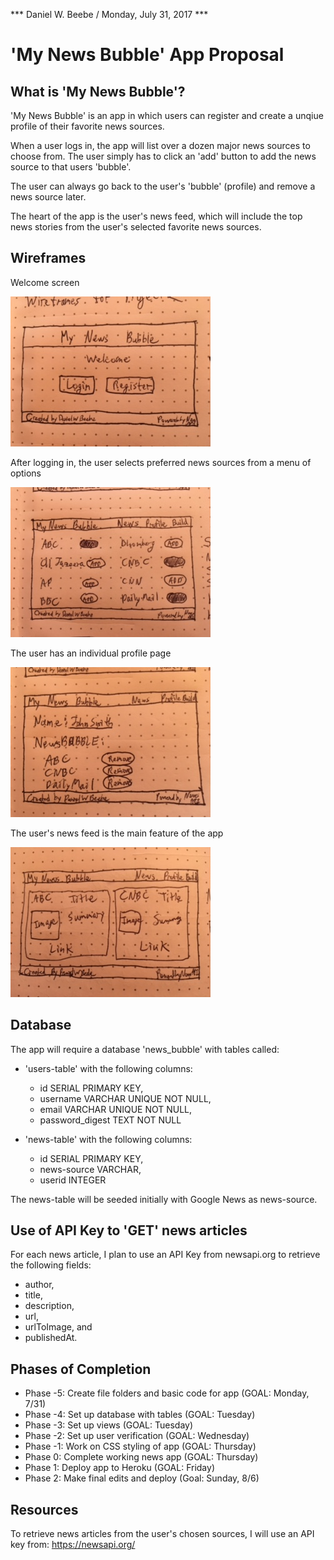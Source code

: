 *** Daniel W. Beebe / Monday, July 31, 2017 ***

# 'My News Bubble' App Proposal

## What is 'My News Bubble'?

'My News Bubble' is an app in which users can register and create a unqiue profile of their favorite news sources.

When a user logs in, the app will list over a dozen major news sources to choose from. The user simply has to click an 'add' button to add the news source to that users 'bubble'.

The user can always go back to the user's 'bubble' (profile) and remove a news source later.

The heart of the app is the user's news feed, which will include the top news stories from the user's selected favorite news sources.

## Wireframes

Welcome screen

<img src="images/welcome-screen.JPG">

After logging in, the user selects preferred news sources from a menu of options

<img src="images/news-sources.JPG">

The user has an individual profile page

<img src="images/user-profile.JPG">

The user's news feed is the main feature of the app

<img src="images/news-feed.JPG">

## Database

The app will require a database 'news_bubble' with tables called: 

* 'users-table' with the following columns:
    * id SERIAL PRIMARY KEY,
    * username VARCHAR UNIQUE NOT NULL,
    * email VARCHAR UNIQUE NOT NULL,
    * password_digest TEXT NOT NULL

* 'news-table' with the following columns: 
    * id SERIAL PRIMARY KEY,
    * news-source VARCHAR,
    * userid INTEGER

The news-table will be seeded initially with Google News as news-source.

## Use of API Key to 'GET' news articles

For each news article, I plan to use an API Key from newsapi.org to retrieve the following fields:
* author, 
* title, 
* description, 
* url, 
* urlToImage, and 
* publishedAt.

## Phases of Completion

* Phase -5: Create file folders and basic code for app (GOAL: Monday, 7/31)
* Phase -4: Set up database with tables (GOAL: Tuesday)
* Phase -3: Set up views (GOAL: Tuesday)
* Phase -2: Set up user verification (GOAL: Wednesday)
* Phase -1: Work on CSS styling of app (GOAL: Thursday)
* Phase 0: Complete working news app (GOAL: Thursday)
* Phase 1: Deploy app to Heroku (GOAL: Friday)
* Phase 2: Make final edits and deploy (Goal: Sunday, 8/6)

## Resources

To retrieve news articles from the user's chosen sources, I will use an API key from: https://newsapi.org/


